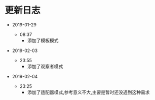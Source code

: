 # 更新日志


* 2019-01-29
    -   08:37   
        -   添加了模板模式
 
* 2019-02-03
    -   23:55
        -   添加了观察者模式
        
* 2019-02-04
    -   23:25
        -   添加了适配器模式,参考意义不大,主要是暂时还没遇到这种需求